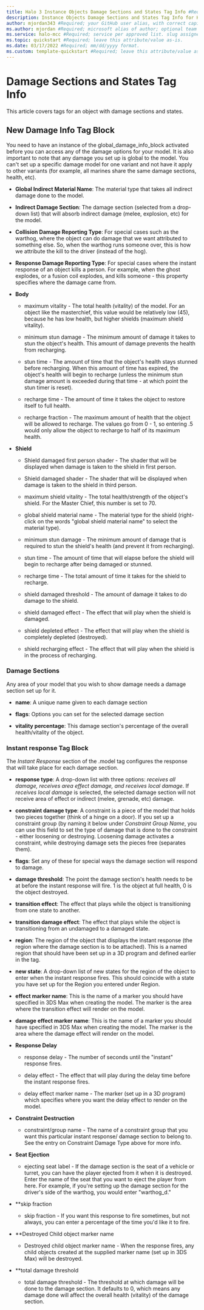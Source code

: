```yaml
---
title: Halo 3 Instance Objects Damage Sections and States Tag Info #Required; page title is displayed in search results. Include the brand.
description: Instance Objects Damage Sections and States Tag Info for Halo 3 Modding Documentation. #Required; article description that is displayed in search results. 
author: mjordan343 #Required; your GitHub user alias, with correct capitalization.
ms.author: mjordan #Required; microsoft alias of author; optional team alias.
ms.service: halo-mcc #Required; service per approved list. slug assigned by ACOM.
ms.topic: quickstart #Required; leave this attribute/value as-is.
ms.date: 03/17/2022 #Required; mm/dd/yyyy format.
ms.custom: template-quickstart #Required; leave this attribute/value as-is.
---
```


# Damage Sections and States Tag Info

This article covers tags for an object with damage sections and states.

## New Damage Info Tag Block

You need to have an instance of the global_damage_info_block activated before you can access any of the damage options for your model. It is also important to note that any damage you set up is global to the model. You can't set up a specific damage model for one variant and not have it apply to other variants (for example, all marines share the same damage sections, health, etc).

- **Global Indirect Material Name**: The material type that takes all indirect damage done to the model.

- **Indirect Damage Section**: The damage section (selected from a drop-down list) that will absorb indirect damage (melee, explosion, etc) for the model.

- **Collision Damage Reporting Type**: For special cases such as the warthog, where the object can do damage that we want attributed to something else. So, when the warthog runs someone over, this is how we attribute the kill to the driver (instead of the hog).

- **Response Damage Reporting Type**: For special cases where the instant response of an object kills a person. For example, when the ghost explodes, or a fusion coil explodes, and kills someone - this property specifies where the damage came from.

- **Body**

    - maximum vitality - The total health (vitality) of the model. For an object like the masterchief, this value would be relatively low (45), because he has low health, but higher shields (maximum shield vitality).

    - minimum stun damage - The minimum amount of damage it takes to stun the object's health. This amount of damage prevents the health from recharging.

    - stun time - The amount of time that the object's health stays stunned before recharging. When this amount of time has expired, the object's health will begin to recharge (unless the minimum stun damage amount is exceeded during that time - at which point the stun timer is reset).

    - recharge time - The amount of time it takes the object to restore itself to full health.

    - recharge fraction - The maximum amount of health that the object will be allowed to recharge. The values go from 0 - 1, so entering .5 would only allow the object to recharge to half of its maximum health.

- **Shield**

    - Shield damaged first person shader - The shader that will be displayed when damage is taken to the shield in first person.

    - Shield damaged shader - The shader that will be displayed when damage is taken to the shield in third person.

    - maximum shield vitality - The total health/strength of the object's shield. For the Master Chief, this number is set to 70.

    - global shield material name - The material type for the shield (right-click on the words "global shield material name" to select the material type).

    - minimum stun damage - The minimum amount of damage that is required to stun the shield's health (and prevent it from recharging).

    - stun time - The amount of time that will elapse before the shield will begin to recharge after being damaged or stunned.

    - recharge time - The total amount of time it takes for the shield to recharge.

    - shield damaged threshold - The amount of damage it takes to do damage to the shield.

    - shield damaged effect - The effect that will play when the shield is damaged.

    - shield depleted effect - The effect that will play when the shield is completely depleted (destroyed).

    - shield recharging effect - The effect that will play when the shield is in the process of recharging.

### **Damage Sections**

Any area of your model that you wish to show damage needs a damage section set up for it.

- **name**: A unique name given to each damage section

- **flags**: Options you can set for the selected damage section

- **vitality percentage**: This damage section's percentage of the overall health/vitality of the object.

### **Instant response Tag Block**

The *Instant Response* section of the .model tag configures the response that will take place for each damage section.

- **response type**: A drop-down list with three options: *receives all damage, receives area effect damage, and receives local damage*. If *receives local damage* is selected, the selected damage section will not receive area of effect or indirect (melee, grenade, etc) damage.

- **constraint damage type**: A constraint is a piece of the model that holds two pieces together (think of a hinge on a door). If you set up a constraint group (by naming it below under *Constraint Group Name*, you can use this field to set the type of damage that is done to the constraint - either loosening or destroying. Loosening damage activates a constraint, while destroying damage sets the pieces free (separates them).

- **flags**: Set any of these for special ways the damage section will respond to damage.

- **damage threshold**: The point the damage section's health needs to be at before the instant response will fire. 1 is the object at full health, 0 is the object destroyed.

- **transition effect**: The effect that plays while the object is transitioning from one state to another.

- **transition damage effect**: The effect that plays while the object is transitioning from an undamaged to a damaged state.

- **region**: The region of the object that displays the instant response (the region where the damage section is to be attached). This is a named region that should have been set up in a 3D program and defined earlier in the tag.

- **new state**: A drop-down list of new states for the region of the object to enter when the instant response fires. This should coincide with a state you have set up for the Region you entered under Region.

- **effect marker name**: This is the name of a marker you should have specified in 3DS Max when creating the model. The marker is the area where the transition effect will render on the model.

- **damage effect marker name**: This is the name of a marker you should have specified in 3DS Max when creating the model. The marker is the area where the damage effect will render on the model.

- **Response Delay**

    - response delay - The number of seconds until the "instant" response fires.

    - delay effect - The effect that will play during the delay time before the instant response fires.

    - delay effect marker name - The marker (set up in a 3D program) which specifies where you want the delay effect to render on the model.

- **Constraint Destruction**

    - constraint/group name - The name of a constraint group that you want this particular instant response/ damage section to belong to. See the entry on Constraint Damage Type above for more info.

- **Seat Ejection**

    - ejecting seat label - If the damage section is the seat of a vehicle or turret, you can have the player ejected from it when it is destroyed. Enter the name of the seat that you want to eject the player from here. For example, if you're setting up the damage section for the driver's side of the warthog, you would enter "warthog_d."

- **skip fraction

    - skip fraction - If you want this response to fire sometimes, but not always, you can enter a percentage of the time you'd like it to fire.

- **Destroyed Child object marker name

    - Destroyed child object marker name - When the response fires, any child objects created at the supplied marker name (set up in 3DS Max) will be destroyed.

- **total damage threshold

    - total damage threshold - The threshold at which damage will be done to the damage section. It defaults to 0, which means any damage done will affect the overall health (vitality) of the damage section.
 